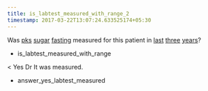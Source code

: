 ```yaml
---
title: is_labtest_measured_with_range_2
timestamp: 2017-03-22T13:07:24.633525174+05:30
---
```


Was [pks](labtest_name) [sugar](labtest_name) [fasting](labtest_name) measured for this patient in [last](is_next_prev) [three](range_count) [years](range_unit)?
* is_labtest_measured_with_range

< Yes Dr It was measured.
* answer_yes_labtest_measured
